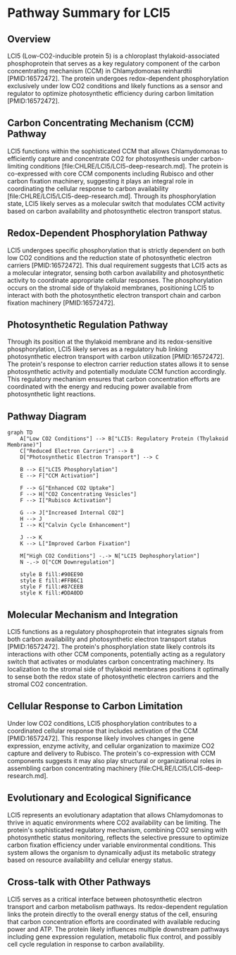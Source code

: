 # Pathway Summary for LCI5

## Overview
LCI5 (Low-CO2-inducible protein 5) is a chloroplast thylakoid-associated phosphoprotein that serves as a key regulatory component of the carbon concentrating mechanism (CCM) in Chlamydomonas reinhardtii [PMID:16572472]. The protein undergoes redox-dependent phosphorylation exclusively under low CO2 conditions and likely functions as a sensor and regulator to optimize photosynthetic efficiency during carbon limitation [PMID:16572472].

## Carbon Concentrating Mechanism (CCM) Pathway
LCI5 functions within the sophisticated CCM that allows Chlamydomonas to efficiently capture and concentrate CO2 for photosynthesis under carbon-limiting conditions [file:CHLRE/LCI5/LCI5-deep-research.md]. The protein is co-expressed with core CCM components including Rubisco and other carbon fixation machinery, suggesting it plays an integral role in coordinating the cellular response to carbon availability [file:CHLRE/LCI5/LCI5-deep-research.md]. Through its phosphorylation state, LCI5 likely serves as a molecular switch that modulates CCM activity based on carbon availability and photosynthetic electron transport status.

## Redox-Dependent Phosphorylation Pathway
LCI5 undergoes specific phosphorylation that is strictly dependent on both low CO2 conditions and the reduction state of photosynthetic electron carriers [PMID:16572472]. This dual requirement suggests that LCI5 acts as a molecular integrator, sensing both carbon availability and photosynthetic activity to coordinate appropriate cellular responses. The phosphorylation occurs on the stromal side of thylakoid membranes, positioning LCI5 to interact with both the photosynthetic electron transport chain and carbon fixation machinery [PMID:16572472].

## Photosynthetic Regulation Pathway
Through its position at the thylakoid membrane and its redox-sensitive phosphorylation, LCI5 likely serves as a regulatory hub linking photosynthetic electron transport with carbon utilization [PMID:16572472]. The protein's response to electron carrier reduction states allows it to sense photosynthetic activity and potentially modulate CCM function accordingly. This regulatory mechanism ensures that carbon concentration efforts are coordinated with the energy and reducing power available from photosynthetic light reactions.

## Pathway Diagram

```mermaid
graph TD
    A["Low CO2 Conditions"] --> B["LCI5: Regulatory Protein (Thylakoid Membrane)"]
    C["Reduced Electron Carriers"] --> B
    D["Photosynthetic Electron Transport"] --> C

    B --> E["LCI5 Phosphorylation"]
    E --> F["CCM Activation"]

    F --> G["Enhanced CO2 Uptake"]
    F --> H["CO2 Concentrating Vesicles"]
    F --> I["Rubisco Activation"]

    G --> J["Increased Internal CO2"]
    H --> J
    I --> K["Calvin Cycle Enhancement"]

    J --> K
    K --> L["Improved Carbon Fixation"]

    M["High CO2 Conditions"] -.-> N["LCI5 Dephosphorylation"]
    N -.-> O["CCM Downregulation"]

    style B fill:#90EE90
    style E fill:#FFB6C1
    style F fill:#87CEEB
    style K fill:#DDA0DD
```

## Molecular Mechanism and Integration
LCI5 functions as a regulatory phosphoprotein that integrates signals from both carbon availability and photosynthetic electron transport status [PMID:16572472]. The protein's phosphorylation state likely controls its interactions with other CCM components, potentially acting as a regulatory switch that activates or modulates carbon concentrating machinery. Its localization to the stromal side of thylakoid membranes positions it optimally to sense both the redox state of photosynthetic electron carriers and the stromal CO2 concentration.

## Cellular Response to Carbon Limitation
Under low CO2 conditions, LCI5 phosphorylation contributes to a coordinated cellular response that includes activation of the CCM [PMID:16572472]. This response likely involves changes in gene expression, enzyme activity, and cellular organization to maximize CO2 capture and delivery to Rubisco. The protein's co-expression with CCM components suggests it may also play structural or organizational roles in assembling carbon concentrating machinery [file:CHLRE/LCI5/LCI5-deep-research.md].

## Evolutionary and Ecological Significance
LCI5 represents an evolutionary adaptation that allows Chlamydomonas to thrive in aquatic environments where CO2 availability can be limiting. The protein's sophisticated regulatory mechanism, combining CO2 sensing with photosynthetic status monitoring, reflects the selective pressure to optimize carbon fixation efficiency under variable environmental conditions. This system allows the organism to dynamically adjust its metabolic strategy based on resource availability and cellular energy status.

## Cross-talk with Other Pathways
LCI5 serves as a critical interface between photosynthetic electron transport and carbon metabolism pathways. Its redox-dependent regulation links the protein directly to the overall energy status of the cell, ensuring that carbon concentration efforts are coordinated with available reducing power and ATP. The protein likely influences multiple downstream pathways including gene expression regulation, metabolic flux control, and possibly cell cycle regulation in response to carbon availability.